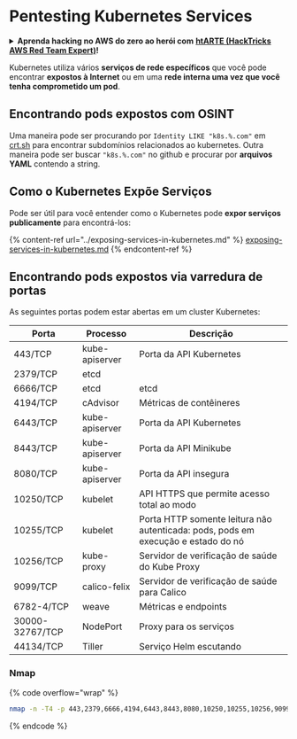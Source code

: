 # Pentesting Kubernetes Services

<details>

<summary><strong>Aprenda hacking no AWS do zero ao herói com</strong> <a href="https://training.hacktricks.xyz/courses/arte"><strong>htARTE (HackTricks AWS Red Team Expert)</strong></a><strong>!</strong></summary>

Outras formas de apoiar o HackTricks:

* Se você quer ver sua **empresa anunciada no HackTricks** ou **baixar o HackTricks em PDF**, confira os [**PLANOS DE ASSINATURA**](https://github.com/sponsors/carlospolop)!
* Adquira o [**material oficial PEASS & HackTricks**](https://peass.creator-spring.com)
* Descubra [**A Família PEASS**](https://opensea.io/collection/the-peass-family), nossa coleção de [**NFTs exclusivos**](https://opensea.io/collection/the-peass-family)
* **Junte-se ao grupo** 💬 [**Discord**](https://discord.gg/hRep4RUj7f) ou ao grupo [**telegram**](https://t.me/peass) ou **siga-me** no **Twitter** 🐦 [**@carlospolopm**](https://twitter.com/carlospolopm)**.**
* **Compartilhe suas técnicas de hacking enviando PRs para os repositórios github** [**HackTricks**](https://github.com/carlospolop/hacktricks) e [**HackTricks Cloud**](https://github.com/carlospolop/hacktricks-cloud).

</details>

Kubernetes utiliza vários **serviços de rede específicos** que você pode encontrar **expostos à Internet** ou em uma **rede interna uma vez que você tenha comprometido um pod**.

## Encontrando pods expostos com OSINT

Uma maneira pode ser procurando por `Identity LIKE "k8s.%.com"` em [crt.sh](https://crt.sh) para encontrar subdomínios relacionados ao kubernetes. Outra maneira pode ser buscar `"k8s.%.com"` no github e procurar por **arquivos YAML** contendo a string.

## Como o Kubernetes Expõe Serviços

Pode ser útil para você entender como o Kubernetes pode **expor serviços publicamente** para encontrá-los:

{% content-ref url="../exposing-services-in-kubernetes.md" %}
[exposing-services-in-kubernetes.md](../exposing-services-in-kubernetes.md)
{% endcontent-ref %}

## Encontrando pods expostos via varredura de portas

As seguintes portas podem estar abertas em um cluster Kubernetes:

| Porta           | Processo       | Descrição                                                                         |
| --------------- | -------------- | --------------------------------------------------------------------------------- |
| 443/TCP         | kube-apiserver | Porta da API Kubernetes                                                           |
| 2379/TCP        | etcd           |                                                                                   |
| 6666/TCP        | etcd           | etcd                                                                              |
| 4194/TCP        | cAdvisor       | Métricas de contêineres                                                           |
| 6443/TCP        | kube-apiserver | Porta da API Kubernetes                                                           |
| 8443/TCP        | kube-apiserver | Porta da API Minikube                                                             |
| 8080/TCP        | kube-apiserver | Porta da API insegura                                                             |
| 10250/TCP       | kubelet        | API HTTPS que permite acesso total ao modo                                        |
| 10255/TCP       | kubelet        | Porta HTTP somente leitura não autenticada: pods, pods em execução e estado do nó |
| 10256/TCP       | kube-proxy     | Servidor de verificação de saúde do Kube Proxy                                    |
| 9099/TCP        | calico-felix   | Servidor de verificação de saúde para Calico                                      |
| 6782-4/TCP      | weave          | Métricas e endpoints                                                              |
| 30000-32767/TCP | NodePort       | Proxy para os serviços                                                            |
| 44134/TCP       | Tiller         | Serviço Helm escutando                                                            |

### Nmap

{% code overflow="wrap" %}
```bash
nmap -n -T4 -p 443,2379,6666,4194,6443,8443,8080,10250,10255,10256,9099,6782-6784,30000-32767,44134 <pod_ipaddress>/16
```
{% endcode %}
